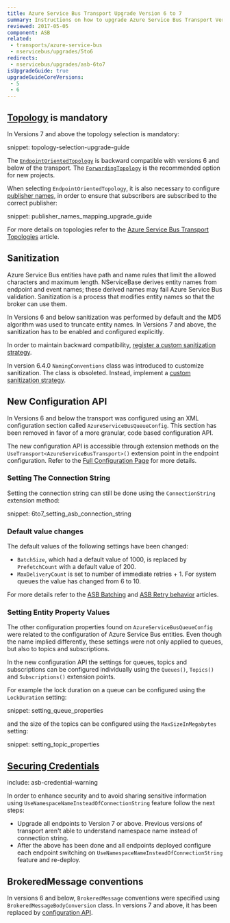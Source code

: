 ```yaml
---
title: Azure Service Bus Transport Upgrade Version 6 to 7
summary: Instructions on how to upgrade Azure Service Bus Transport Version 6 to 7.
reviewed: 2017-05-05
component: ASB
related:
 - transports/azure-service-bus
 - nservicebus/upgrades/5to6
redirects:
 - nservicebus/upgrades/asb-6to7
isUpgradeGuide: true
upgradeGuideCoreVersions:
 - 5
 - 6
---
```



## [Topology](/transports/azure-service-bus/legacy/topologies.md) is mandatory

In Versions 7 and above the topology selection is mandatory:

snippet: topology-selection-upgrade-guide

The [`EndpointOrientedTopology`](/transports/azure-service-bus/legacy/topologies.md#versions-7-and-above-endpoint-oriented-topology)  is backward compatible with versions 6 and below of the transport. The [`ForwardingTopology`](/transports/azure-service-bus/legacy/topologies.md#versions-7-and-above-forwarding-topology) is the recommended option for new projects.

When selecting `EndpointOrientedTopology`, it is also necessary to configure [publisher names](/transports/azure-service-bus/legacy/publisher-names-configuration.md), in order to ensure that subscribers are subscribed to the correct publisher:

snippet: publisher_names_mapping_upgrade_guide

For more details on topologies refer to the [Azure Service Bus Transport Topologies](/transports/azure-service-bus/legacy/topologies.md) article.


## Sanitization

Azure Service Bus entities have path and name rules that limit the allowed characters and maximum length.  NServiceBase derives entity names from endpoint and event names; these derived names may fail Azure Service Bus validation.  Sanitization is a process that modifies entity names so that the broker can use them.

In Versions 6 and below sanitization was performed by default and the MD5 algorithm was used to truncate entity names. In Versions 7 and above, the sanitization has to be enabled and configured explicitly.

In order to maintain backward compatibility, [register a custom sanitization strategy](/transports/azure-service-bus/legacy/sanitization.md#automated-sanitization-backward-compatibility-with-versions-6-and-below).

In version 6.4.0 `NamingConventions` class was introduced to customize sanitization. The class is obsoleted. Instead, implement a [custom sanitization strategy](/transports/azure-service-bus/legacy/sanitization.md#sanitization).


## New Configuration API

In Versions 6 and below the transport was configured using an XML configuration section called `AzureServiceBusQueueConfig`. This section has been removed in favor of a more granular, code based configuration API.

The new configuration API is accessible through extension methods on the `UseTransport<AzureServiceBusTransport>()` extension point in the endpoint configuration. Refer to the [Full Configuration Page](/transports/azure-service-bus/legacy/configuration/full.md) for more details.


### Setting The Connection String

Setting the connection string can still be done using the `ConnectionString` extension method:

snippet: 6to7_setting_asb_connection_string


### Default value changes

The default values of the following settings have been changed:

 * `BatchSize`, which had a default value of 1000, is replaced by `PrefetchCount` with a default value of 200. 
 * `MaxDeliveryCount` is set to number of immediate retries + 1. For system queues the value has changed from 6 to 10.

For more details refer to the [ASB Batching](/transports/azure-service-bus/legacy/batching.md) and [ASB Retry behavior](/transports/azure-service-bus/legacy/retries.md) articles. 

### Setting Entity Property Values

The other configuration properties found on `AzureServiceBusQueueConfig` were related to the configuration of Azure Service Bus entities. Even though the name implied differently, these settings were not only applied to queues, but also to topics and subscriptions.

In the new configuration API the settings for queues, topics and subscriptions can be configured individually using the `Queues()`, `Topics()` and `Subscriptions()` extension points.

For example the lock duration on a queue can be configured using the `LockDuration` setting:

snippet: setting_queue_properties

and the size of the topics can be configured using the `MaxSizeInMegabytes` setting:

snippet: setting_topic_properties


## [Securing Credentials](/transports/azure-service-bus/legacy/securing-connection-strings.md)

include: asb-credential-warning

In order to enhance security and to avoid sharing sensitive information using `UseNamespaceNameInsteadOfConnectionString` feature follow the next steps:

 * Upgrade all endpoints to Version 7 or above. Previous versions of transport aren't able to understand namespace name instead of connection string.
 * After the above has been done and all endpoints deployed configure each endpoint switching on `UseNamespaceNameInsteadOfConnectionString` feature and re-deploy.


## BrokeredMessage conventions

In versions 6 and below, `BrokeredMessage` conventions were specified using `BrokeredMessageBodyConversion` class. In versions 7 and above, it has been replaced by [configuration API](/transports/azure-service-bus/legacy/brokered-message-creation.md).
